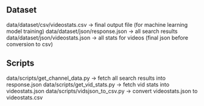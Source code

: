 ## Dataset
data/dataset/csv/videostats.csv -> final output file (for machine learning model training)
data/dataset/json/response.json -> all search results
data/dataset/json/videostats.json -> all stats for videos (final json before conversion to csv)

## Scripts
data/scripts/get_channel_data.py -> fetch all search results into response.json
data/scripts/get_vid_stats.py -> fetch vid stats into videostats.json
data/scripts/vidsjson_to_csv.py -> convert videostats.json to videostats.csv
